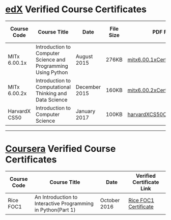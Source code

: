 # [edX](https://www.edx.org) Verified Course Certificates

Course Code | Course Title | Date | File Size | PDF File | Valid Certificate ID
----------- | ------------ | ---- | --------- | -------- | --------------------
MITx 6.00.1x | Introduction to Computer Science and Programming Using Python | August 2015 | 276KB | [mitx6.00.1xCertificate.pdf](./assets/mitx6.00.1xCertificate.pdf) | [Verification Link](https://verify.edx.org/cert/5b17beb140d747268addaf8f42dd318e)
MITx 6.00.2x | Introduction to Computational Thinking and Data Science | December 2015 | 160KB | [mitx6.00.2xCertificate.pdf](./assets/mitx6.00.2xCertificate.pdf) | [Verification Link](https://courses.edx.org/certificates/c6bf2d4185d448a48027700a639cadb2)
HarvardX CS50 | Introduction to Computer Science | January 2017 | 100KB | [harvardXCS50Certificate.pdf](./assets/harvardXCS50Certificate.pdf) | [Verification Link](https://courses.edx.org/certificates/da55c9a62aef46b1bd7f4cd02b3ada82)

---

# [Coursera](https://www.coursera.org) Verified Course Certificates

Course Code | Course Title | Date | Verified Certificate Link
----------- | ------------ | ---- | -------------------------
Rice FOC1   | An Introduction to Interactive Programming in Python(Part 1) | October 2016 | [Rice FOC1 Certificate](https://www.coursera.org/account/accomplishments/certificate/PT4X2V9RR9JL)

